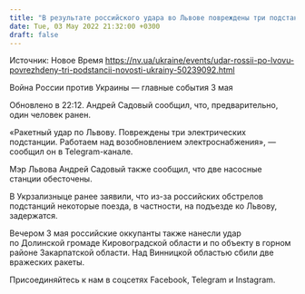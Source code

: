 ```yaml
---
title: "В результате российского удара во Львове повреждены три подстанции — ОВА"
date: Tue, 03 May 2022 21:32:00 +0300
draft: false
---
```

Источник: Новое Время https://nv.ua/ukraine/events/udar-rossii-po-lvovu-povrezhdeny-tri-podstancii-novosti-ukrainy-50239092.html


Война России против Украины — главные события 3 мая

Обновлено в 22:12. Андрей Садовый сообщил, что, предварительно, один человек ранен.

«Ракетный удар по Львову. Повреждены три электрических подстанции. Работаем над возобновлением электроснабжения», — сообщил он в Telegram-канале.

Мэр Львова Андрей Садовый также сообщил, что две насосные станции обесточены.

В Укрзализныце ранее заявили, что из-за российских обстрелов подстанций некоторые поезда, в частности, на подъезде ко Львову, задержатся.

Вечером 3 мая российские оккупанты также нанесли удар по Долинской громаде Кировоградской области и по объекту в горном районе Закарпатской области. Над Винницкой областью сбили две вражеских ракеты.

Присоединяйтесь к нам в соцсетях Facebook, Telegram и Instagram.
